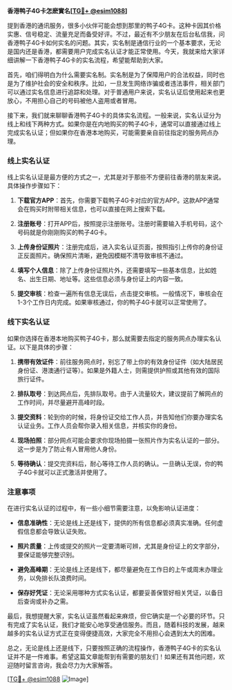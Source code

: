 **香港鸭子4G卡怎麽實名[[TG💪+ @esim1088](https://t.me/s/esim1088)]**

提到香港的通讯服务，很多小伙伴可能会想到那里的鸭子4G卡。这种卡因其价格实惠、信号稳定、流量充足而备受好评。不过，最近有不少朋友在后台私信我，问香港鸭子4G卡如何实名的问题。其实，实名制是通信行业的一个基本要求，无论是国内还是香港，都需要用户完成实名认证才能正常使用。今天，我就来给大家详细讲解一下香港鸭子4G卡的实名流程，希望能帮助到大家。

首先，咱们得明白为什么需要实名制。实名制是为了保障用户的合法权益，同时也是为了维护社会的安全和秩序。比如，一旦发生网络诈骗或者违法事件，相关部门可以通过实名信息进行追踪和处理。对于普通用户来说，实名认证后使用起来也更放心，不用担心自己的号码被他人盗用或者冒用。

接下来，我们就来聊聊香港鸭子4G卡的具体实名流程。一般来说，实名认证分为线上和线下两种方式。如果你是在内地购买的鸭子4G卡，通常可以直接通过线上完成实名认证；但如果你在香港本地购买，可能需要亲自前往指定的服务网点办理。

### 线上实名认证

线上实名认证是最方便的方式之一，尤其是对于那些不方便前往香港的朋友来说。具体操作步骤如下：

1. **下载官方APP**：首先，你需要下载鸭子4G卡对应的官方APP。这款APP通常会在购买时附带相关信息，也可以直接在网上搜索下载。

2. **注册账号**：打开APP后，按照提示注册账号。注册时需要输入手机号码，这个号码就是你刚刚购买的鸭子4G卡。

3. **上传身份证照片**：注册完成后，进入实名认证页面，按照指引上传你的身份证正反面照片。确保照片清晰，避免因模糊不清导致审核不通过。

4. **填写个人信息**：除了上传身份证照片外，还需要填写一些基本信息，比如姓名、出生日期、地址等。这些信息必须与身份证上的内容一致。

5. **提交审核**：检查一遍所有信息无误后，点击提交审核。一般情况下，审核会在1-3个工作日内完成。如果审核通过，你的鸭子4G卡就可以正常使用了。

### 线下实名认证

如果你选择在香港本地购买鸭子4G卡，那么就需要去指定的服务网点办理实名认证。以下是具体的步骤：

1. **携带有效证件**：前往服务网点时，别忘了带上你的有效身份证件（如大陆居民身份证、港澳通行证等）。如果是外籍人士，则需提供护照或其他有效的国际旅行证件。

2. **排队取号**：到达网点后，先排队取号。由于人流量较大，建议提前了解网点的工作时间，并尽量避开高峰时段。

3. **提交资料**：轮到你的时候，将身份证交给工作人员，并告知他们你要办理实名认证业务。工作人员会帮你录入相关信息，并核实你的身份。

4. **现场拍照**：部分网点可能会要求你现场拍摄一张照片作为实名认证的一部分。这一步是为了防止有人冒用他人身份。

5. **等待确认**：提交完资料后，耐心等待工作人员的确认。一旦确认无误，你的鸭子4G卡就可以正式激活并使用了。

### 注意事项

在进行实名认证的过程中，有一些小细节需要注意，以免影响认证进度：

- **信息准确性**：无论是线上还是线下，提供的所有信息都必须真实准确。任何虚假信息都会导致认证失败。
  
- **照片质量**：上传或提交的照片一定要清晰可辨，尤其是身份证上的文字部分，要保证能够完整识别。

- **避免高峰期**：无论是线上还是线下，都尽量避免在工作日的上午或周末办理业务，以免排长队浪费时间。

- **保存好凭证**：无论采用哪种方式实名认证，都要妥善保管好相关凭证，以备日后查询或补办之需。

最后，我想提醒大家，实名认证虽然看起来麻烦，但它确实是一个必要的环节。只有完成了实名认证，我们才能安心地享受通信服务。而且，随着科技的发展，越来越多的实名认证方式正在变得便捷高效，大家完全不用担心会遇到太大的困难。

总之，无论是线上还是线下，只要按照正确的流程操作，香港鸭子4G卡的实名认证并不是一件难事。希望这篇文章能帮到有需要的朋友们！如果还有其他问题，欢迎随时留言咨询，我会尽力为大家解答。

[[TG💪+ @esim1088](https://t.me/s/esim1088) ![Image](https://i.postimg.cc/4NQfJmqS/Snipaste-2025-05-13-00-14-12.png)]
